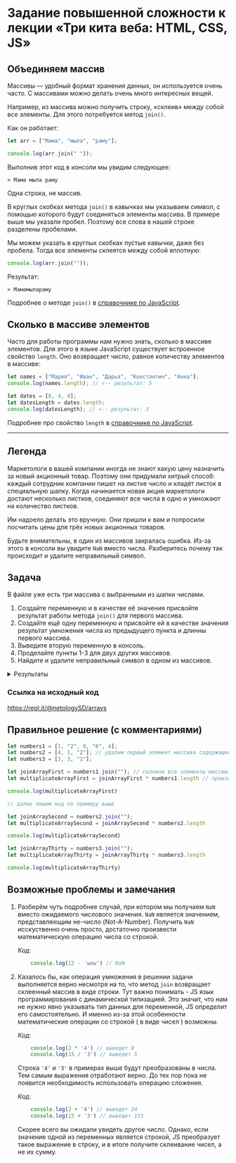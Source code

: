 # Задание повышенной сложности к лекции «Три кита веба: HTML, CSS, JS»

## Объединяем массив

Массивы — удобный формат хранения данных, он используется очень часто. С массивами можно делать очень много интересных вещей.

Например, из массива можно получить строку, «склеив» между собой все элементы. 
Для этого потребуется метод `join()`.

Как он работает:
```javascript
let arr = ["Мама", "мыла", "раму"];

console.log(arr.join(" "));
```

Выполнив этот код в консоли мы увидим следующее:
```text
> Мама мыла раму
```
Одна строка, не массив.

В круглых скобках метода `join()` в кавычках мы указываем символ, с помощью которого будут соединяться элементы массива. В примере выше мы указали пробел. Поэтому все слова в нашей строке разделены пробелами. 

Мы можем указать в круглых скобках пустые кавычки, даже без пробела. Тогда все элементы склеятся между собой вплотную:
```javascript
console.log(arr.join(""));
```

Результат:
```text
> Мамамылараму
```

Подробнее о методе `join()` в [справочнике по JavaScript](https://learn.javascript.ru/array-methods#split-i-join).

## Сколько в массиве элементов

Часто для работы программы нам нужно знать, сколько в массиве элементов. Для этого в языке JavaScript существует встроенноe свойство `length`. Оно возвращает число, равное количеству элементов в массиве:

```javascript
let names = ["Мария", "Иван", "Дарья", "Константин", "Анна"];
console.log(names.length); // <-- результат: 5

let dates = [8, 4, 0];
let datesLength = dates.length;
console.log(datesLength); // <-- результат: 3
``` 
Подробнее про свойство `length` в [справочнике по JavaScript](https://learn.javascript.ru/array#nemnogo-o-length).

_______

## Легенда

Маркетологи в вашей компании иногда не знают какую цену назначить за новый акционный товар. Поэтому они придумали хитрый способ: каждый сотрудник компании пишет на листке число и кладёт листок в специальную шапку. 
Когда начинается новая акция маркетологи достают несколько листков, соединяют все числа в одно и умножают на количество листков. 

Им надоело делать это вручную. Они пришли к вам и попросили посчитать цены для трёх новых акционных товаров. 

Будьте внимательны, в один из массивов закралась ошибка. Из-за этого в консоли вы увидите `NaN` вместо числа. Разберитесь почему так происходит и удалите неправильный символ.

## Задача
В файле уже есть три массива с выбранными из шапки числами.

1. Создайте переменную и в качестве её значения присвойте результат работы метода `join()` для первого массива.
2. Создайте ещё одну переменную и присвойте ей в качестве значения результат умножения числа из предыдущего пункта и длинны первого массива. 
3. Выведите вторую переменную в консоль.
4. Проделайте пункты 1-3 для двух других массивов.
5. Найдите и удалите неправильный символ в одном из массивов.

<details>
  <summary>Результаты</summary>
  <p>Если задание выполнено верно, то в консоли должны быть следующие числа:</p>
	<ul>
	  <li>64320</li>
	  <li>1236</li>
	  <li>993</li>
	</ul>
</details>

### Ссылка на исходный код
https://repl.it/@netologySD/arrays

## Правильное решение (с комментариями)

```javascript
let numbers1 = [1, "2", 8, "6", 4];
let numbers2 = [4, 1, "2"]; // удалим первый элемент массива содержащий символ "О"
let numbers3 = [3, 3, "1"];

let joinArrayFirst = numbers1.join(""); // склеили все элементы массива
let multiplicateArrayFirst = joinArrayFirst * numbers1.length // произведение содержимого переменной "joinArrayFirst" на длину массива numbers1

console.log(multiplicateArrayFirst)

// далее пишем код по примеру выше

let joinArraySecond = numbers2.join(""); 
let multiplicateArraySecond = joinArraySecond * numbers2.length 

console.log(multiplicateArraySecond)

let joinArrayThirty = numbers3.join(""); 
let multiplicateArrayThirty = joinArrayThirty * numbers3.length  

console.log(multiplicateArrayThirty)

```

## Возможные проблемы и замечания

1. Разберём чуть подробнее случай, при котором мы получаем `NaN` вместо ожидаемого числового значения. `NaN` является значением, представляющим не-число (Not-A-Number). Получить `NaN` исскуственно очень просто, достаточно произвести математическую операцию числа со строкой. 
	
	_Код_:
	```javascript
		console.log(12 - 'wow') // NaN
	```
2. Казалось бы, как операция умножения в решении задачи выполняется верно несмотря на то, что метод `join` возвращает склеенный массив в виде строки. Тут важно понимать - JS язык программирования с динамической типизацией. Это значит, что нам не нужно явно указывать тип данных для переменной, JS определит его самостоятельно. И именно из-за этой особенности математические операции со строкой ( в виде чисел ) возможны. 
	
	_Код_:
	```javascript
		console.log(2 * '4') // выведет 8
		console.log(15 / '3') // выведет 5
	```
	Строка `'4'` и `'3'` в примерах выше будут преобразованы в числа. Тем самым выражения отработают верно. До тех пор пока не появится необходимость использовать операцию сложения.

	_Код_:
	```javascript
		console.log(2 + '4') // выведет 24
		console.log(15 + '3') // выведет 153
	```
	Скорее всего вы ожидали увидеть другое число. Однако, если значение одной из переменных является строкой, JS преобразует такое выражение в строку, и в итоге получите склеивание чисел, а не их сумму. 
